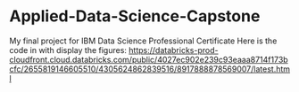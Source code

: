 # Applied-Data-Science-Capstone
My final project for IBM Data Science Professional Certificate
Here is the code in with display the figures: 
https://databricks-prod-cloudfront.cloud.databricks.com/public/4027ec902e239c93eaaa8714f173bcfc/2655819146605510/4305624862839516/8917888878569007/latest.html

